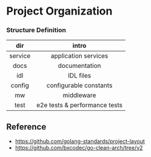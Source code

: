 # Project Organization

### Structure Definition

|   dir   |             intro             |
|:-------:|:-----------------------------:|
| service |     application services      |
|  docs   |         documentation         |
|   idl   |           IDL files           |
| config  |    configurable constants     |
|   mw    |          middleware           |
|  test   | e2e tests & performance tests |

## Reference

- <https://github.com/golang-standards/project-layout>
- <https://github.com/bxcodec/go-clean-arch/tree/v2>

